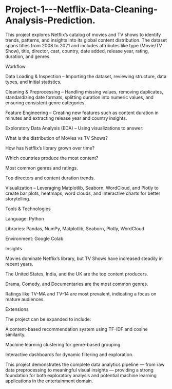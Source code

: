 # Project-1---Netflix-Data-Cleaning-Analysis-Prediction.
This project explores Netflix’s catalog of movies and TV shows to identify trends, patterns, and insights into its global content distribution. The dataset spans titles from 2008 to 2021 and includes attributes like type (Movie/TV Show), title, director, cast, country, date added, release year, rating, duration, and genres.

Workflow

Data Loading & Inspection – Importing the dataset, reviewing structure, data types, and initial statistics.

Cleaning & Preprocessing – Handling missing values, removing duplicates, standardizing date formats, splitting duration into numeric values, and ensuring consistent genre categories.

Feature Engineering – Creating new features such as content duration in minutes and extracting release year and country insights.

Exploratory Data Analysis (EDA) – Using visualizations to answer:

What is the distribution of Movies vs TV Shows?

How has Netflix’s library grown over time?

Which countries produce the most content?

Most common genres and ratings.

Top directors and content duration trends.

Visualization – Leveraging Matplotlib, Seaborn, WordCloud, and Plotly to create bar plots, heatmaps, word clouds, and interactive charts for better storytelling.

Tools & Technologies

Language: Python

Libraries: Pandas, NumPy, Matplotlib, Seaborn, Plotly, WordCloud

Environment: Google Colab

Insights

Movies dominate Netflix’s library, but TV Shows have increased steadily in recent years.

The United States, India, and the UK are the top content producers.

Drama, Comedy, and Documentaries are the most common genres.

Ratings like TV-MA and TV-14 are most prevalent, indicating a focus on mature audiences.

Extensions

The project can be expanded to include:

A content-based recommendation system using TF-IDF and cosine similarity.

Machine learning clustering for genre-based grouping.

Interactive dashboards for dynamic filtering and exploration.

This project demonstrates the complete data analytics pipeline — from raw data preprocessing to meaningful visual insights — providing a strong foundation for both exploratory analysis and potential machine learning applications in the entertainment domain.
